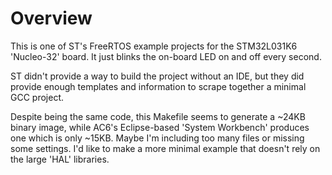 # Overview

This is one of ST's FreeRTOS example projects for the STM32L031K6 'Nucleo-32' board. It just blinks the on-board LED on and off every second.

ST didn't provide a way to build the project without an IDE, but they did provide enough templates and information to scrape together a minimal GCC project.

Despite being the same code, this Makefile seems to generate a ~24KB binary image, while AC6's Eclipse-based 'System Workbench' produces one which is only ~15KB. Maybe I'm including too many files or missing some settings. I'd like to make a more minimal example that doesn't rely on the large 'HAL' libraries.
